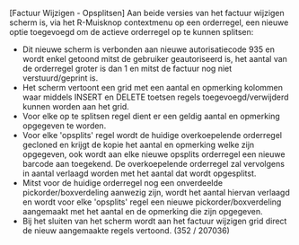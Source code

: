 [Factuur Wijzigen - Opsplitsen] Aan beide versies van het factuur wijzigen scherm is, via het R-Muisknop contextmenu op een orderregel, een nieuwe optie toegevoegd om de actieve orderregel op te kunnen splitsen:
- Dit nieuwe scherm is verbonden aan nieuwe autorisatiecode 935 en wordt enkel getoond mitst de gebruiker geautoriseerd is, het aantal van de orderregel groter is dan 1 en mitst de factuur nog niet verstuurd/geprint is.
- Het scherm vertoont een grid met een aantal en opmerking kolommen waar middels INSERT en DELETE toetsen regels toegevoegd/verwijderd kunnen worden aan het grid.
- Voor elke op te splitsen regel dient er een geldig aantal en opmerking opgegeven te worden.
- Voor elke 'opsplits' regel wordt de huidige overkoepelende orderregel gecloned en krijgt de kopie het aantal en opmerking welke zijn opgegeven, ook wordt aan elke nieuwe opsplits orderregel een nieuwe barcode aan toegekend. De overkoepelende orderregel zal vervolgens in aantal verlaagd worden met het aantal dat wordt opgesplitst.
- Mitst voor de huidige orderregel nog een onverdeelde pickorder/boxverdeling aanwezig zijn, wordt het aantal hiervan verlaagd en wordt voor elke 'opsplits' regel een nieuwe pickorder/boxverdeling aangemaakt met het aantal en de opmerking die zijn opgegeven.
- Bij het sluiten van het scherm wordt aan het factuur wijzigen grid direct de nieuw aangemaakte regels vertoond. 
(352 / 207036)
